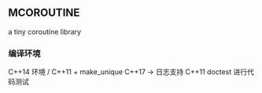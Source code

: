 ## MCOROUTINE

a tiny coroutine library

### 编译环境

C++14 环境 / C++11 + make_unique
C++17 -> 日志支持
C++11 doctest 进行代码测试

